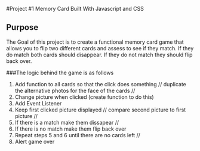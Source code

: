 #Project #1 Memory Card Built With Javascript and CSS

## Purpose

The Goal of this project is to create a functional memory card game that allows you to flip two different cards and assess to see if they match. If they do match both cards should disappear. If they do not match they should flip back over.

###The logic behind the game is as follows

1.  Add function to all cards so that the click does something // duplicate the alternative photos for the face of the cards //
2.  Change picture when clicked (create function to do this)
3.  Add Event Listener
4.  Keep first clicked picture displayed // compare second picture to first picture //
5.  If there is a match make them dissapear //
6.  If there is no match make them flip back over
7.  Repeat steps 5 and 6 until there are no cards left //
8.  Alert game over
